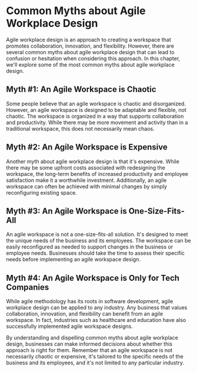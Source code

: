 # Common Myths about Agile Workplace Design

Agile workplace design is an approach to creating a workspace that promotes collaboration, innovation, and flexibility. However, there are several common myths about agile workplace design that can lead to confusion or hesitation when considering this approach. In this chapter, we'll explore some of the most common myths about agile workplace design.

Myth #1: An Agile Workspace is Chaotic
--------------------------------------

Some people believe that an agile workspace is chaotic and disorganized. However, an agile workspace is designed to be adaptable and flexible, not chaotic. The workspace is organized in a way that supports collaboration and productivity. While there may be more movement and activity than in a traditional workspace, this does not necessarily mean chaos.

Myth #2: An Agile Workspace is Expensive
----------------------------------------

Another myth about agile workplace design is that it's expensive. While there may be some upfront costs associated with redesigning the workspace, the long-term benefits of increased productivity and employee satisfaction make it a worthwhile investment. Additionally, an agile workspace can often be achieved with minimal changes by simply reconfiguring existing space.

Myth #3: An Agile Workspace is One-Size-Fits-All
------------------------------------------------

An agile workspace is not a one-size-fits-all solution. It's designed to meet the unique needs of the business and its employees. The workspace can be easily reconfigured as needed to support changes in the business or employee needs. Businesses should take the time to assess their specific needs before implementing an agile workspace design.

Myth #4: An Agile Workspace is Only for Tech Companies
------------------------------------------------------

While agile methodology has its roots in software development, agile workplace design can be applied to any industry. Any business that values collaboration, innovation, and flexibility can benefit from an agile workspace. In fact, industries such as healthcare and education have also successfully implemented agile workspace designs.

By understanding and dispelling common myths about agile workplace design, businesses can make informed decisions about whether this approach is right for them. Remember that an agile workspace is not necessarily chaotic or expensive, it's tailored to the specific needs of the business and its employees, and it's not limited to any particular industry.
